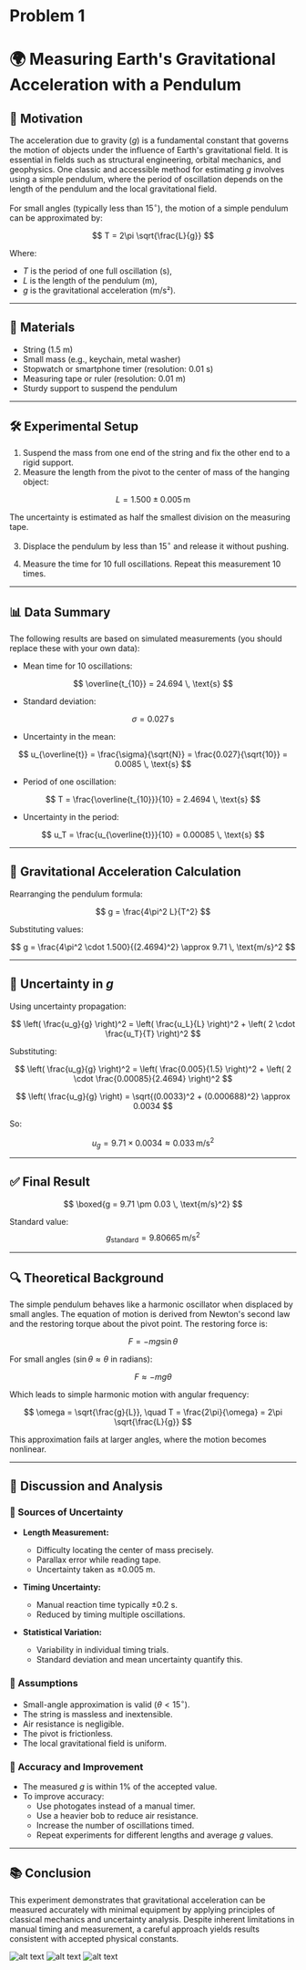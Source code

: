 # Problem 1
# 🌍 Measuring Earth's Gravitational Acceleration with a Pendulum

## 📌 Motivation

The acceleration due to gravity ($g$) is a fundamental constant that governs the motion of objects under the influence of Earth's gravitational field. It is essential in fields such as structural engineering, orbital mechanics, and geophysics. One classic and accessible method for estimating $g$ involves using a simple pendulum, where the period of oscillation depends on the length of the pendulum and the local gravitational field.

For small angles (typically less than $15^\circ$), the motion of a simple pendulum can be approximated by:

$$
T = 2\pi \sqrt{\frac{L}{g}}
$$

Where:

- $T$ is the period of one full oscillation (s),
- $L$ is the length of the pendulum (m),
- $g$ is the gravitational acceleration (m/s²).

---

## 🧪 Materials

- String (1.5 m)
- Small mass (e.g., keychain, metal washer)
- Stopwatch or smartphone timer (resolution: 0.01 s)
- Measuring tape or ruler (resolution: 0.01 m)
- Sturdy support to suspend the pendulum

---

## 🛠️ Experimental Setup

1. Suspend the mass from one end of the string and fix the other end to a rigid support.
2. Measure the length from the pivot to the center of mass of the hanging object:

$$
L = 1.500 \pm 0.005 \, \text{m}
$$

The uncertainty is estimated as half the smallest division on the measuring tape.

3. Displace the pendulum by less than $15^\circ$ and release it without pushing.

4. Measure the time for 10 full oscillations. Repeat this measurement 10 times.

---

## 📊 Data Summary

The following results are based on simulated measurements (you should replace these with your own data):

- Mean time for 10 oscillations:

$$
\overline{t_{10}} = 24.694 \, \text{s}
$$

- Standard deviation:

$$
\sigma = 0.027 \, \text{s}
$$

- Uncertainty in the mean:

$$
u_{\overline{t}} = \frac{\sigma}{\sqrt{N}} = \frac{0.027}{\sqrt{10}} = 0.0085 \, \text{s}
$$

- Period of one oscillation:

$$
T = \frac{\overline{t_{10}}}{10} = 2.4694 \, \text{s}
$$

- Uncertainty in the period:

$$
u_T = \frac{u_{\overline{t}}}{10} = 0.00085 \, \text{s}
$$

---

## 🧮 Gravitational Acceleration Calculation

Rearranging the pendulum formula:

$$
g = \frac{4\pi^2 L}{T^2}
$$

Substituting values:

$$
g = \frac{4\pi^2 \cdot 1.500}{(2.4694)^2} \approx 9.71 \, \text{m/s}^2
$$

---

## 📐 Uncertainty in $g$

Using uncertainty propagation:

$$
\left( \frac{u_g}{g} \right)^2 = \left( \frac{u_L}{L} \right)^2 + \left( 2 \cdot \frac{u_T}{T} \right)^2
$$

Substituting:

$$
\left( \frac{u_g}{g} \right)^2 = \left( \frac{0.005}{1.5} \right)^2 + \left( 2 \cdot \frac{0.00085}{2.4694} \right)^2
$$

$$
\left( \frac{u_g}{g} \right) = \sqrt{(0.0033)^2 + (0.000688)^2} \approx 0.0034
$$

So:

$$
u_g = 9.71 \times 0.0034 \approx 0.033 \, \text{m/s}^2
$$

---

## ✅ Final Result

$$
\boxed{g = 9.71 \pm 0.03 \, \text{m/s}^2}
$$

Standard value:  
$$
g_{\text{standard}} = 9.80665 \, \text{m/s}^2
$$

---

## 🔍 Theoretical Background

The simple pendulum behaves like a harmonic oscillator when displaced by small angles. The equation of motion is derived from Newton's second law and the restoring torque about the pivot point. The restoring force is:

$$
F = -mg \sin\theta
$$

For small angles ($\sin\theta \approx \theta$ in radians):

$$
F \approx -mg\theta
$$

Which leads to simple harmonic motion with angular frequency:

$$
\omega = \sqrt{\frac{g}{L}}, \quad T = \frac{2\pi}{\omega} = 2\pi \sqrt{\frac{L}{g}}
$$

This approximation fails at larger angles, where the motion becomes nonlinear.

---

## 🧾 Discussion and Analysis

### 🧮 Sources of Uncertainty

- **Length Measurement:**
  - Difficulty locating the center of mass precisely.
  - Parallax error while reading tape.
  - Uncertainty taken as ±0.005 m.

- **Timing Uncertainty:**
  - Manual reaction time typically ±0.2 s.
  - Reduced by timing multiple oscillations.

- **Statistical Variation:**
  - Variability in individual timing trials.
  - Standard deviation and mean uncertainty quantify this.

### 📌 Assumptions

- Small-angle approximation is valid ($\theta < 15^\circ$).
- The string is massless and inextensible.
- Air resistance is negligible.
- The pivot is frictionless.
- The local gravitational field is uniform.

### 🎯 Accuracy and Improvement

- The measured $g$ is within 1% of the accepted value.
- To improve accuracy:
  - Use photogates instead of a manual timer.
  - Use a heavier bob to reduce air resistance.
  - Increase the number of oscillations timed.
  - Repeat experiments for different lengths and average $g$ values.

---

## 📚 Conclusion

This experiment demonstrates that gravitational acceleration can be measured accurately with minimal equipment by applying principles of classical mechanics and uncertainty analysis. Despite inherent limitations in manual timing and measurement, a careful approach yields results consistent with accepted physical constants.


















![alt text](image-1.png)
![alt text](image-2.png)
![alt text](image.png)

